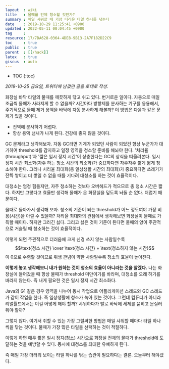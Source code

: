 ```yaml
---
layout  : wiki
title   : 물때를 언제 청소할 것인가?
summary : 매일 샤워할 때 가장 더러운 타일 하나를 닦는다
date    : 2019-10-29 11:25:41 +0900
updated : 2022-05-11 00:04:45 +0900
tag     : 
resource: 17/7DA628-0364-4DE8-9B13-2A7F182D22C9
toc     : true
public  : true
parent  : [[/hack]]
latex   : true
giscus  : auto
---
```

* TOC
{:toc}

_2019-10-25 금요일, 트위터에 남겼던 글을 토대로 작성._


화장실 바닥 타일의 물때를 깨끗하게 닦고 쉬고 있다. 번거로운 일이다. 자동으로 매일 조금씩 물때가 사라지게 할 수 없을까? 시간마다 방향제를 분사하는 기구를 응용해서, 주기적으로 물때 제거 용액을 바닥에 자동 분사하게 해볼까? 이 방법은 다음과 같은 문제가 있을 것이다.

* 전역에 분사하기 어렵다.
* 항상 용액 냄새가 나게 된다. 건강에 좋지 않을 것이다.

GC 문제라고 생각해보자. 자동 GC라면 기계가 되었던 사람이 되었건 항상 누군가가 대기하여 threshold를 감지하고 일정 영역을 청소할 준비를 해놔야 한다. '처리율(throughput)'과 '짧은 일시 정지 시간'이 상충한다는 GC의 상식을 떠올려본다. 일시 정지 시간 최소화(자주 하는 청소 시간의 최소화)가 중요하다면 자주자주 짧게 짧게 청소해야 한다. 그러나 처리율 최대화(총 일상생활 시간의 최대화)가 중요하다면 쓰레기가 잔뜩 쌓이고 더 쌓일 수 없을 때를 기다려 대청소를 하는 것이 효율적이다.

대청소는 엄청 힘들지만, 자주 청소하는 것보다 오버헤드가 적으므로 총 청소 시간은 짧다. 하지만 그렇다고 효율만 생각해 물때가 온 화장실을 덮도록 놔둘 순 없다. 더럽기 때문이다.

물때로 돌아가서 생각해 보자. 청소의 기준이 되는 threshold가 어느 정도여야 가장 비용(시간)을 아낄 수 있을까? 처리율 최대화의 관점에서 생각해보면 화장실이 물때로 가득할 때이다. 하지만 그러긴 싫다. 그리고 싫은 것이 기준이 된다면 물때의 양이 주관적으로 거슬릴 때 청소하는 것이 효율적이다.

이렇게 되면 주관적으로 더러움에 크게 신경 쓰지 않는 사람일수록 $$\text{청소 시간} \over \text{청소 시간} + \text{청소하지 않는 시간}$$이 0으로 수렴할 것이므로 위생 관념이 약한 사람일수록 청소의 효율이 높아진다.

**이렇게 놓고 생각해보니 내가 원하는 것이 청소의 효율이 아니라는 것을 알겠다.** 나는 화장실에 들어갔을 때 항상 물때가 threshold 미만이기를 바라며, 대청소를 오래 하기를 바라지 않는다. 즉 내게 필요한 것은 일시 정지 시간 최소화다.

Java의 G1 같은 경우 영역을 나누어 동시 작업으로 어플리케이션 스레드와 GC 스레드가 같이 작업을 한다. 즉 일상생활에 청소가 녹아 있는 것이다. 그런데 컴퓨터가 아니라 리얼월드에서는 이걸 어떻게 해야 할까? 샤워하다가 발로 바닥에 세제를 묻히고 문질러줘야 할까?

그렇지 않다. 여기서 취할 수 있는 가장 그럴싸한 방법은 매일 샤워할 때마다 타일 하나씩을 닦는 것이다. 물때가 가장 많은 타일을 선택하는 것이 적절하다.

이렇게 하면 매우 짧은 일시 정지(청소) 시간으로 화장실 전체의 물때가 threshold에 도달하는 것을 예방할 수 있다. 동시에 대청소를 최대한 유예하게 된다.

즉 매일 가장 더러워 보이는 타일 하나를 닦는 습관이 필요하다는 결론. 오늘부터 해야겠다.

